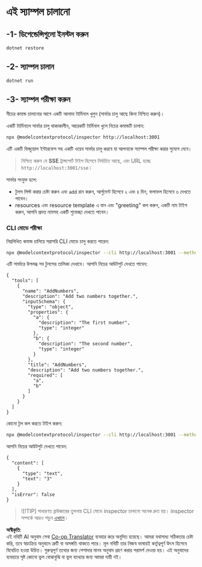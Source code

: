 <!--
CO_OP_TRANSLATOR_METADATA:
{
  "original_hash": "2a58caa6e11faa09470b7f81e6729652",
  "translation_date": "2025-07-13T20:09:06+00:00",
  "source_file": "03-GettingStarted/05-sse-server/solution/dotnet/README.md",
  "language_code": "bn"
}
-->
# এই স্যাম্পল চালানো

## -1- ডিপেন্ডেন্সিগুলো ইনস্টল করুন

```bash
dotnet restore
```

## -2- স্যাম্পল চালান

```bash
dotnet run
```

## -3- স্যাম্পল পরীক্ষা করুন

নীচের কমান্ড চালানোর আগে একটি আলাদা টার্মিনাল খুলুন (সার্ভার চালু আছে কিনা নিশ্চিত করুন)।

একটি টার্মিনালে সার্ভার চালু থাকাকালীন, আরেকটি টার্মিনাল খুলে নিচের কমান্ডটি চালান:

```bash
npx @modelcontextprotocol/inspector http://localhost:3001
```

এটি একটি ভিজ্যুয়াল ইন্টারফেস সহ একটি ওয়েব সার্ভার চালু করবে যা আপনাকে স্যাম্পল পরীক্ষা করার সুযোগ দেবে।

> নিশ্চিত করুন যে **SSE** ট্রান্সপোর্ট টাইপ হিসেবে নির্বাচিত আছে, এবং URL হচ্ছে `http://localhost:3001/sse`।

সার্ভার সংযুক্ত হলে:

- টুলস লিস্ট করার চেষ্টা করুন এবং `add` রান করুন, আর্গুমেন্ট হিসেবে ২ এবং ৪ দিন, ফলাফল হিসেবে ৬ দেখতে পাবেন।
- resources এবং resource template এ যান এবং "greeting" কল করুন, একটি নাম টাইপ করুন, আপনি প্রদত্ত নামসহ একটি শুভেচ্ছা দেখতে পাবেন।

### CLI মোডে পরীক্ষা

নিম্নলিখিত কমান্ড চালিয়ে সরাসরি CLI মোডে চালু করতে পারেন:

```bash 
npx @modelcontextprotocol/inspector --cli http://localhost:3001 --method tools/list
```

এটি সার্ভারে উপলব্ধ সব টুলসের তালিকা দেখাবে। আপনি নিচের আউটপুট দেখতে পাবেন:

```text
{
  "tools": [
    {
      "name": "AddNumbers",
      "description": "Add two numbers together.",
      "inputSchema": {
        "type": "object",
        "properties": {
          "a": {
            "description": "The first number",
            "type": "integer"
          },
          "b": {
            "description": "The second number",
            "type": "integer"
          }
        },
        "title": "AddNumbers",
        "description": "Add two numbers together.",
        "required": [
          "a",
          "b"
        ]
      }
    }
  ]
}
```

কোনো টুল কল করতে টাইপ করুন:

```bash
npx @modelcontextprotocol/inspector --cli http://localhost:3001 --method tools/call --tool-name AddNumbers --tool-arg a=1 --tool-arg b=2
```

আপনি নিচের আউটপুট দেখতে পাবেন:

```text
{
  "content": [
    {
      "type": "text",
      "text": "3"
    }
  ],
  "isError": false
}
```

> ![!TIP]
> সাধারণত ব্রাউজারের তুলনায় CLI মোডে inspector চালানো অনেক দ্রুত হয়।
> inspector সম্পর্কে আরও পড়ুন [এখানে](https://github.com/modelcontextprotocol/inspector)।

**অস্বীকৃতি**:  
এই নথিটি AI অনুবাদ সেবা [Co-op Translator](https://github.com/Azure/co-op-translator) ব্যবহার করে অনূদিত হয়েছে। আমরা যথাসাধ্য সঠিকতার চেষ্টা করি, তবে স্বয়ংক্রিয় অনুবাদে ত্রুটি বা অসঙ্গতি থাকতে পারে। মূল নথিটি তার নিজস্ব ভাষায়ই কর্তৃত্বপূর্ণ উৎস হিসেবে বিবেচিত হওয়া উচিত। গুরুত্বপূর্ণ তথ্যের জন্য পেশাদার মানব অনুবাদ গ্রহণ করার পরামর্শ দেওয়া হয়। এই অনুবাদের ব্যবহারে সৃষ্ট কোনো ভুল বোঝাবুঝি বা ভুল ব্যাখ্যার জন্য আমরা দায়ী নই।